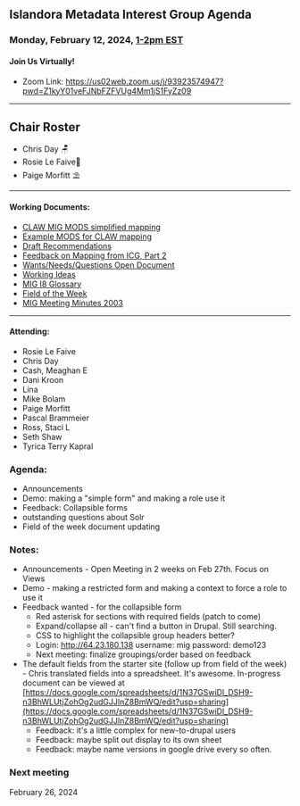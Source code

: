 ## Islandora Metadata Interest Group Agenda
### Monday, February 12, 2024, [1-2pm EST](http://www.thetimezoneconverter.com/?t=1%20pm&tz=Toronto&) 
#### Join Us Virtually!
* Zoom Link: https://us02web.zoom.us/j/93923574947?pwd=Z1kyY01veFJNbFZFVUg4Mm1jS1FyZz09

---
## Chair Roster
* Chris Day 🪑
* Rosie Le Faive📝
* Paige Morfitt ⛱️
---

#### Working Documents:
* [CLAW MIG MODS simplified mapping](https://docs.google.com/spreadsheets/d/18u2qFJ014IIxlVpM3JXfDEFccwBZcoFsjbBGpvL0jJI/edit#gid=0)
* [Example MODS for CLAW mapping](https://docs.google.com/spreadsheets/d/1C2Xie7HUDSgRT5v4ldoJvlNdoXz2GHAPvL3PE3TOKW8/edit#gid=1829081124)
* [Draft Recommendations](https://docs.google.com/document/d/15qSO9YcALtYSqd6CUuGx0t8FwUJ5pPwVPz0PA5rU898/edit#heading=h.f9r6knw0rjvu)
* [Feedback on Mapping from ICG, Part 2](https://docs.google.com/document/d/11OpqMMCXM1TFXgsr4yyTQ_cH9DabnD31p7JnuTRQl28/edit?invite=CMWvruEI&ts=5e66437f)
* [Wants/Needs/Questions Open Document](https://docs.google.com/document/d/12Kpb6826TNPzzMuyPS0sESa9TLnmljQmeioWbaPeEdA/edit)
* [Working Ideas](https://github.com/islandora-interest-groups/Islandora-Metadata-Interest-Group/blob/main/working_docs/ideas_and_topics.md)
* [MIG I8 Glossary](https://docs.google.com/document/d/1cfPYFVV9qvvz2VjBRdYUN0CB7AyVDuG-GYavQ27DuBk/edit#heading=h.9fr9xw70meix)
* [Field of the Week](https://docs.google.com/document/d/1rk0o_0byzeHrSKst0Feval_QeVZmo2DeIP0Mk3jaaFc/edit)
* [MIG Meeting Minutes 2003](https://github.com/islandora-interest-groups/Islandora-Metadata-Interest-Group/tree/main/Meetings/2023)

---

#### Attending:
* Rosie Le Faive
* Chris Day
* Cash, Meaghan E
* Dani Kroon
* Lina
* Mike Bolam
* Paige Morfitt
* Pascal Brammeier
* Ross, Staci L
* Seth Shaw
* Tyrica Terry Kapral


### Agenda: 
* Announcements
* Demo: making a "simple form" and making a role use it
* Feedback: Collapsible  forms
* outstanding questions about Solr
* Field of the week document updating

### Notes:
* Announcements - Open Meeting in 2 weeks on Feb 27th. Focus on Views
* Demo - making a restricted form and making a context to force a role to use it
* Feedback wanted - for the collapsible form
    * Red asterisk for sections with required fields (patch to come)
    * Expand/collapse all - can't find a button in Drupal. Still searching.
    * CSS to highlight the collapsible group headers better?
    * Login: http://64.23.180.138 username: mig password: demo123
    * Next meeting: finalize groupings/order based on feedback
* The default fields from the starter site (follow up from field of the week) - Chris translated fields into a spreadsheet. It's awesome. In-progress document can be viewed at [https://docs.google.com/spreadsheets/d/1N37GSwiDl_DSH9-n3BhWLUtjZohOg2udGJJlnZ8BmWQ/edit?usp=sharing](https://docs.google.com/spreadsheets/d/1N37GSwiDl_DSH9-n3BhWLUtjZohOg2udGJJlnZ8BmWQ/edit?usp=sharing)
    * Feedback: it's a little complex for new-to-drupal users
    * Feedback: maybe split out display to its own sheet
    * Feedback: maybe name versions in google drive every so often.
  
### Next meeting
February 26, 2024
